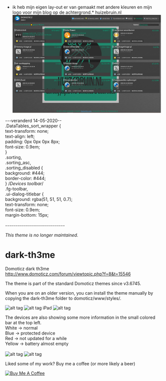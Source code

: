 * ik heb mijn eigen lay-out er van gemaakt met andere kleuren en mijn logo voor mijn blog op de achtergrond.*
huizebruin.nl
![alt tag](https://github.com/huizebruin/dark-th3me/blob/master/screenshots/domoticz-skin-huizebruin.jpg)

---veranderd 14-05-2020--<br>
.DataTables_sort_wrapper {<br>
  text-transform: none;<br>
  text-align: left;<br>
  padding: 0px 0px 0px 8px;<br>
  font-size: 0.9em;<br>
}<br>
.sorting,<br>
.sorting_asc,<br>
.sorting_disabled {<br>
  background: #444;<br>
  border-color: #444;<br>
}
/*Devices toolbar*/<br>
.fg-toolbar,<br>
.ui-dialog-titlebar {<br>
  background: rgba(51, 51, 51, 0.7);<br>
  text-transform: none;<br>
  font-size: 0.9em;<br>
  margin-bottom: 15px;<br>
<br>------------------------------

*This theme is no longer maintained.*

# dark-th3me
Domoticz dark th3me<br />
http://www.domoticz.com/forum/viewtopic.php?f=8&t=15546

The theme is part of the standard Domoticz themes since v3.6745.

When you are on an older version, you can install the theme manually by copying the dark-th3me folder to domoticz/www/styles/.

![alt tag](https://github.com/gerard33/dark-th3me/blob/master/screenshots/theme1.jpg)
![alt tag](https://github.com/gerard33/dark-th3me/blob/master/screenshots/theme2.jpg)
iPad
![alt tag](https://github.com/gerard33/dark-th3me/blob/master/screenshots/theme3.jpg)

The devices are also showing some more information in the small colored bar at the top left.<br />
White -> normal<br />
Blue -> protected device<br />
Red -> not updated for a while<br />
Yellow -> battery almost empty<br /><br />
![alt tag](https://github.com/gerard33/dark-th3me/blob/master/screenshots/buttons.png)
![alt tag](https://github.com/gerard33/dark-th3me/blob/master/screenshots/buttons2.png)


Liked some of my work? Buy me a coffee (or more likely a beer)

<a href="https://www.buymeacoffee.com/huizebruin" target="_blank"><img src="https://bmc-cdn.nyc3.digitaloceanspaces.com/BMC-button-images/custom_images/orange_img.png" alt="Buy Me A Coffee" style="height: auto !important;width: auto !important;" ></a>

